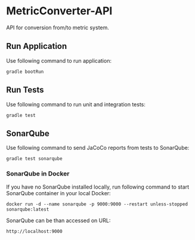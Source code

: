 # MetricConverter-API

API for conversion from/to metric system. 

## Run Application
Use following command to run application:
```
gradle bootRun
```

## Run Tests
Use following command to run unit and integration tests:
```
gradle test
```

## SonarQube
Use following command to send JaCoCo reports from tests to SonarQube:
```
gradle test sonarqube
```

### SonarQube in Docker 
If you have no SonarQube installed locally, run following command to start SonarQube container in your local Docker:
```
docker run -d --name sonarqube -p 9000:9000 --restart unless-stopped sonarqube:latest
```
SonarQube can be than accessed on URL:
 ```
http://localhost:9000
```
